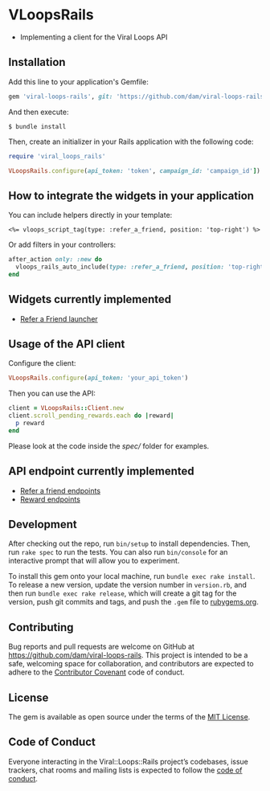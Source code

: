 # VLoopsRails

* Implementing a client for the Viral Loops API


## Installation

Add this line to your application's Gemfile:

```ruby
gem 'viral-loops-rails', git: 'https://github.com/dam/viral-loops-rails', require: 'viral_loops_rails'
```

And then execute:

    $ bundle install
    
Then, create an initializer in your Rails application with the following code:

```ruby
require 'viral_loops_rails'

VLoopsRails.configure(api_token: 'token', campaign_id: 'campaign_id'])
```

## How to integrate the widgets in your application

You can include helpers directly in your template:

```erb
<%= vloops_script_tag(type: :refer_a_friend, position: 'top-right') %>
```

Or add filters in your controllers:

```ruby
after_action only: :new do
  vloops_rails_auto_include(type: :refer_a_friend, position: 'top-right')
end
```
    
## Widgets currently implemented

* [Refer a Friend launcher](https://intercom.help/viral-loops/refer-a-friend/installation-instructions/refer-a-friend-html)


## Usage of the API client

Configure the client:

```ruby
VLoopsRails.configure(api_token: 'your_api_token')
```

Then you can use the API:

```ruby
client = VLoopsRails::Client.new
client.scroll_pending_rewards.each do |reward|
  p reward
end
```

Please look at the code inside the _spec/_ folder for examples.

## API endpoint currently implemented

* [Refer a friend endpoints](https://intercom.help/viral-loops/refer-a-friend/refer-a-friend-http-api-reference)
* [Reward endpoints](https://intercom.help/viral-loops/refer-a-friend/api-rewarding)

## Development

After checking out the repo, run `bin/setup` to install dependencies. Then, run `rake spec` to run the tests. You can also run `bin/console` for an interactive prompt that will allow you to experiment.

To install this gem onto your local machine, run `bundle exec rake install`. To release a new version, update the version number in `version.rb`, and then run `bundle exec rake release`, which will create a git tag for the version, push git commits and tags, and push the `.gem` file to [rubygems.org](https://rubygems.org).

## Contributing

Bug reports and pull requests are welcome on GitHub at https://github.com/dam/viral-loops-rails. This project is intended to be a safe, welcoming space for collaboration, and contributors are expected to adhere to the [Contributor Covenant](http://contributor-covenant.org) code of conduct.

## License

The gem is available as open source under the terms of the [MIT License](https://opensource.org/licenses/MIT).

## Code of Conduct

Everyone interacting in the Viral::Loops::Rails project’s codebases, issue trackers, chat rooms and mailing lists is expected to follow the [code of conduct](https://github.com/dam/viral-loops-rails/blob/master/CODE_OF_CONDUCT.md).
